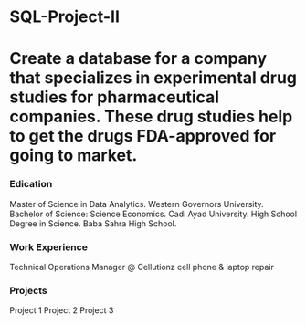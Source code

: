 # SQL-Project-II
# Create a database for a company that specializes in experimental drug studies for pharmaceutical companies. These drug studies help to get the drugs FDA-approved for going to market. 
### Edication
Master of Science in Data Analytics. Western Governors University. 
Bachelor of Science: Science Economics. Cadi Ayad University. 
High School Degree in Science. Baba Sahra High School. 
### Work Experience
Technical Operations Manager @ Cellutionz cell phone & laptop repair
### Projects
Project 1
Project 2
Project 3

